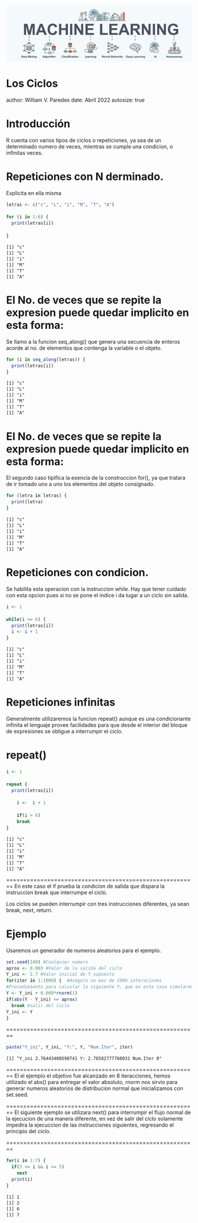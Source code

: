 <p align="center">
<img src="machine-learning.jpg">
</p>

Los Ciclos
========================================================
author: William V. Paredes
date: Abril 2022
autosize: true

Introducción
========================================================
R cuenta con varios tipos de ciclos o repeticiones, ya sea de un determinado numero de veces, mientras se cumple una condicion, o infinitas veces.

Repeticiones con N derminado.
========================================================
Explicita en ella misma


```r
letras <- c("c", "L", "i", "M", "T", "A")

for (i in 1:6) {
  print(letras[i])
  
}
```

```
[1] "c"
[1] "L"
[1] "i"
[1] "M"
[1] "T"
[1] "A"
```

El No. de veces que se repite la expresion puede quedar implicito en esta forma:
========================================================
Se llamo a la funcion seq_along() que genera una secuencia de enteros acorde al no. de elementos que contenga la variable o el objeto.


```r
for (i in seq_along(letras)) {
  print(letras[i])
}
```

```
[1] "c"
[1] "L"
[1] "i"
[1] "M"
[1] "T"
[1] "A"
```



El No. de veces que se repite la expresion puede quedar implicito en esta forma:
========================================================
El segundo caso tipifica la esencia de la construccion for(), ya que tratara de ir tomado uno a uno los elementos del objeto consignado.


```r
for (letra in letras) {
  print(letra)
}
```

```
[1] "c"
[1] "L"
[1] "i"
[1] "M"
[1] "T"
[1] "A"
```


Repeticiones con condicion.
========================================================
Se habilita esta operacion con la instruccion while.
Hay que tener cuidado con esta opcion pues si no se pone el indice i da lugar a un ciclo sin salida.


```r
i <- 1

while(i <= 6) {
  print(letras[i])
  i <- i + 1
}
```

```
[1] "c"
[1] "L"
[1] "i"
[1] "M"
[1] "T"
[1] "A"
```

Repeticiones infinitas
========================================================
Generalmente utilizaremos la funcion repeat() aunque es una condicionante infinita el lenguaje provee facilidades para que desde el interior del bloque de expresiones se obligue a interrumpir el ciclo.

repeat()
========================================================


```r
i <- 1

repeat {
  print(letras[i])

    i <-  i + 1
  
    if(i > 6)
    break
}
```

```
[1] "c"
[1] "L"
[1] "i"
[1] "M"
[1] "T"
[1] "A"
```



========================================================
En este caso el if prueba la condicion de salida que dispara la instruccion break que interrumpe el ciclo.

Los ciclos se pueden interrumpir con tres instrucciones diferentes, ya sean break, next, return.


Ejemplo
========================================================
Usaremos un generador de numeros aleatorios para el ejemplo.


```r
set.seed(140) #Cualquier numero
aprox <- 0.003 #Valor de la salida del ciclo
Y_ini <- 2.7 #Valor inicial de Y supuesto
for(iter in 1:1000) {  #Aseguro no mas de 1000 interaciones
#Procedimiento para calcular la siguiente Y, que en este caso simularemos mediante un generador aleatorio
Y <- Y_ini + 0.008*rnorm(1)
if(abs(Y - Y_ini) <= aprox)
  break #salir del ciclo
Y_ini <- Y
}
```


========================================================


```r
paste("Y_ini", Y_ini, "Y:", Y, "Num.Iter", iter)
```

```
[1] "Y_ini 2.76443400590741 Y: 2.76582777768031 Num.Iter 8"
```



========================================================
El el ejemplo el objetivo fue alcanzado en 8 iteracciones, hemos utilizado el abs() para entregar el valor absoluto, rnorm nos sirvio para generar numeros aleatorios de distribucion normal que inicializamos con set.seed.


========================================================
El siguiente ejemplo se utilizara next() para interrumpir el flujo normal de la ejecucion de una manera diferente, en vez de salir del ciclo solamente impedira la ejecuccion de las instrucciones siguientes, regresando el principio del ciclo.

========================================================


```r
for(i in 1:7) {
  if(3 <= i && i <= 5)
    next
  print(i)
}
```

```
[1] 1
[1] 2
[1] 6
[1] 7
```





